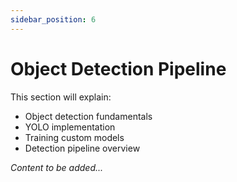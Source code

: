 ```yaml
---
sidebar_position: 6
---
```


# Object Detection Pipeline

<!-- TODO: Add object detection concepts -->

This section will explain:
- Object detection fundamentals
- YOLO implementation
- Training custom models
- Detection pipeline overview

*Content to be added...*
